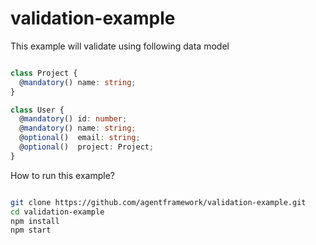 validation-example
====================================

This example will validate using following data model

```ts

class Project {
  @mandatory() name: string;
}

class User {
  @mandatory() id: number;
  @mandatory() name: string;
  @optional()  email: string;
  @optional()  project: Project;
}
```


How to run this example?

```bash

git clone https://github.com/agentframework/validation-example.git
cd validation-example
npm install
npm start

```
